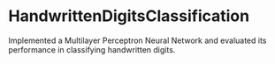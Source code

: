# HandwrittenDigitsClassification
Implemented a Multilayer Perceptron Neural Network and evaluated its performance in classifying handwritten digits.
